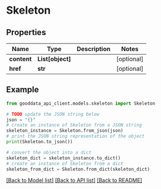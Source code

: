 # Skeleton


## Properties

Name | Type | Description | Notes
------------ | ------------- | ------------- | -------------
**content** | **List[object]** |  | [optional] 
**href** | **str** |  | [optional] 

## Example

```python
from gooddata_api_client.models.skeleton import Skeleton

# TODO update the JSON string below
json = "{}"
# create an instance of Skeleton from a JSON string
skeleton_instance = Skeleton.from_json(json)
# print the JSON string representation of the object
print(Skeleton.to_json())

# convert the object into a dict
skeleton_dict = skeleton_instance.to_dict()
# create an instance of Skeleton from a dict
skeleton_from_dict = Skeleton.from_dict(skeleton_dict)
```
[[Back to Model list]](../README.md#documentation-for-models) [[Back to API list]](../README.md#documentation-for-api-endpoints) [[Back to README]](../README.md)


